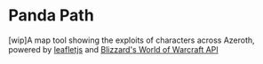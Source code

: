 # Panda Path
[wip]A map tool showing the exploits of characters across Azeroth, powered by [leafletjs](http://leafletjs.com) and
[Blizzard's World of Warcraft API](https://dev.battle.net/)
